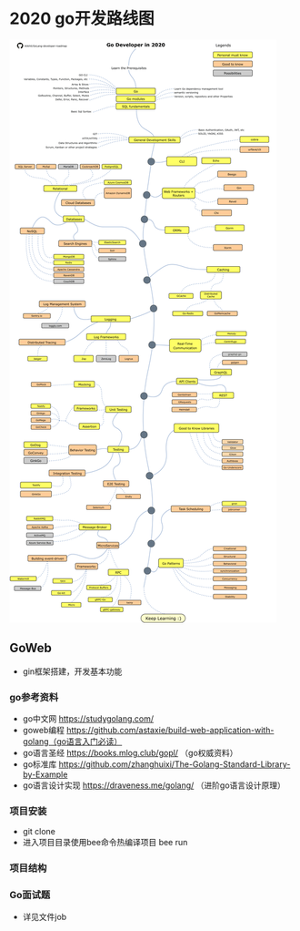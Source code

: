 # 2020 go开发路线图
![RoadMap](https://github.com/zhanghuixi/goweb/blob/master/golang-2020-roadmap.png)
## GoWeb
- gin框架搭建，开发基本功能

### go参考资料
- go中文网     https://studygolang.com/
- goweb编程    https://github.com/astaxie/build-web-application-with-golang（go语言入门必读）
- go语言圣经    https://books.mlog.club/gopl/ （go权威资料）
- go标准库      https://github.com/zhanghuixi/The-Golang-Standard-Library-by-Example
- go语言设计实现 https://draveness.me/golang/ （进阶go语言设计原理）



### 项目安装
- git clone
- 进入项目目录使用bee命令热编译项目 bee run

### 项目结构

### Go面试题
- 详见文件job